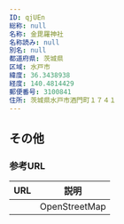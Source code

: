 ```yaml
---
ID: qjUEn
総称: null
名称: 金毘羅神社
名称読み: null
別名: null
都道府県: 茨城県
区域: 水戸市
緯度: 36.3438938
経度: 140.4814429
郵便番号: 3100841
住所: 茨城県水戸市酒門町１７４１
---
```


## その他

### 参考URL

| URL | 説明          |
| --- | ------------- |
|     | OpenStreetMap |
